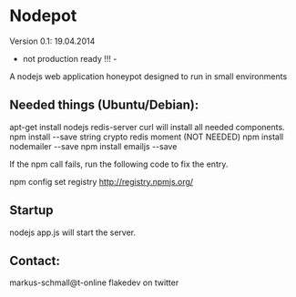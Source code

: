 Nodepot
=======

Version 0.1: 19.04.2014

- not production ready !!! -

A nodejs web application honeypot designed to run in small environments

Needed things (Ubuntu/Debian):
------------------------------

apt-get install nodejs redis-server curl will install all needed components.
npm install --save string crypto redis moment
(NOT NEEDED) npm install nodemailer --save
npm install emailjs --save

If the npm call fails, run the following code to fix the entry.

npm config set registry http://registry.npmjs.org/

Startup
-------

nodejs app.js will start the server.


Contact:
--------

markus-schmall@t-online
flakedev on twitter







